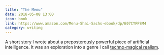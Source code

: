 ```yaml
---
title: "The Menu"
date: 2018-05-08 13:00
icon: book
link: https://www.amazon.com/Menu-Shai-Sachs-ebook/dp/B07CYFP8M4
category: writing
---
```


A short story I wrote about a preposterously powerful piece of artificial intelligence. It was an exploration into a genre I call [techno-magical realism](https://shaisachs.com/2018/05/05/the-menu.html).